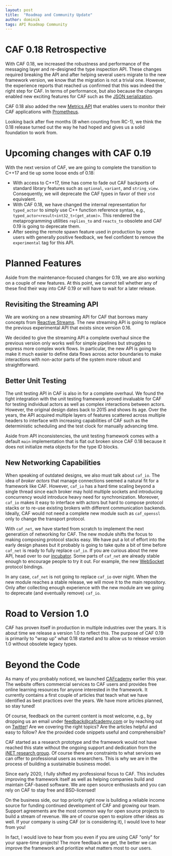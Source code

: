 ```yaml
---
layout: post
title:  "Roadmap and Community Update"
author: dominik
tags: API Roadmap Community
---
```


# CAF 0.18 Retrospective

With CAF 0.18, we increased the robustness and performance of the messaging
layer and re-designed the type inspection API. These changes required breaking
the API and after helping several users migrate to the new framework version, we
know that the migration is not a trivial one. However, the experience reports
that reached us confirmed that this was indeed the right step for CAF. In terms
of performance, but also because the changes enabled new exciting features for
CAF such as the
[JSON serialization](https://www.cafcademy.com/gems/json-serialization).

CAF 0.18 also added the new
[Metrics API](https://actor-framework.readthedocs.io/en/stable/Metrics.html)
that enables users to monitor their CAF applications with
[Prometheus](https://prometheus.io).

Looking back after five months (8 when counting from RC-1), we think the 0.18
release turned out the way he had hoped and gives us a solid foundation to work
from.

# Upcoming changes with CAF 0.19

With the next version of CAF, we are going to complete the transition to C++17
and tie up some loose ends of 0.18:

- With access to C++17, time has come to fade out CAF backports of standard
  library features such as `optional`, `variant`, and `string_view`.
  Consequently, we will deprecate the CAF types in favor of their `std`
  equivalent.
- With CAF 0.18, we have changed the internal representation for `typed_actor`
  to simply use C++ function reference syntax, e.g.,
  `typed_actor<result<int32_t>(get_atom)>`. This rendered the metaprogramming
  utilities `replies_to` and `reacts_to` obsolete and CAF 0.19 is going to
  deprecate them.
- After seeing the remote spawn feature used in production by some users with
  generally positive feedback, we feel confident to remove the `experimental`
  tag for this API.

# Planned Features

Aside from the maintenance-focused changes for 0.19, we are also working on a
couple of new features. At this point, we cannot tell whether any of these find
their way into CAF 0.19 or will have to wait for a later release.

## Revisiting the Streaming API

We are working on a new streaming API for CAF that borrows many concepts from
[Reactive Streams](https://www.reactive-streams.org). The new streaming API is
going to replace the previous experimental API that exists since version 0.16.

We decided to give the streaming API a complete overhaul since the previous
version only works well for simple pipelines but struggles to express more
complex work flows. In particular, the new API is going to make it much easier
to define data flows across actor boundaries to make interactions with non-actor
parts of the system more robust and straightforward.

## Better Unit Testing

The unit testing API in CAF is also in for a complete overhaul. We found the
tight integration with the unit testing framework proved invaluable for CAF for
testing individual actors as well as complex interactions between actors.
However, the original design dates back to 2015 and shows its age. Over the
years, the API acquired multiple layers of features scattered across multiple
headers to interface with increasing capabilities of CAF such as the
deterministic scheduling and the test clock for manually advancing time.

Aside from API inconsistencies, the unit testing framework comes with a default
`main` implementation that is flat out broken since CAF 0.18 because it does not
initialize meta objects for the type ID blocks.

## New Networking Capabilities

When speaking of outdated designs, we also must talk about `caf_io`. The idea of
*broker actors* that manage connections seemed a natural fit for a framework
like CAF. However, `caf_io` has a hard time scaling beyond a single thread since
each broker may hold multiple sockets and introducing concurrency would
introduce heavy need for synchronization. Moreover, `caf_io` makes it easy to
interface with actors but hard to compose protocol stacks or to re-use existing
brokers with different communication backends. Ideally, CAF would not need a
complete new module such as `caf_openssl` only to change the transport protocol.

With `caf_net`, we have started from scratch to implement the next generation of
networking for CAF. The new module shifts the focus to making composing protocol
stacks easy. We have put a lot of effort into the early design phases but it
probably is going to take quite  a bit of time before `caf_net` is ready to
fully replace `caf_io`. If you are curious about the new API, head over to our
[incubator](https://github.com/actor-framework/incubator). Some parts of
`caf_net` are already stable enough to encourage people to try it out. For
example, the new
[WebSocket](https://github.com/actor-framework/incubator/tree/master/examples/net)
protocol bindings.

In any case, `caf_net` is not going to replace `caf_io` over night. When the new
module reaches a stable release, we will move it to the main repository. Only
after collecting enough experience with the new module are we going to deprecate
(and eventually remove) `caf_io`.

# Road to Version 1.0

CAF has proven itself in production in multiple industries over the years. It is
about time we release a version 1.0 to reflect this. The purpose of CAF 0.19 is
primarily to "wrap up" what 0.18 started and to allow us to release version 1.0
without obsolete legacy types.

# Beyond the Code

As many of you probably noticed, we launched
[CAFcademy](https://www.cafcademy.com) earlier this year. The website offers
commercial services to CAF users and provides free online learning resources for
anyone interested in the framework. It currently contains a first couple of
articles that teach what we have identified as best practices over the years. We
have more articles planned, so stay tuned!

Of course, feedback on the current content is most welcome, e.g., by dropping us
an email under [feedback@cafcademy.com](mailto:feedback@cafcademy.com) or by
reaching out on [Twitter](https://twitter.com/actor_framework)! Are we covering
the right topics? Are the articles helpful and easy to follow? Are the provided
code snippets useful and comprehensible?

CAF started as a research prototype and the framework would not have reached
this state without the ongoing support and dedication from the
[iNET research group](https://www.inet.haw-hamburg.de). Of course there are
constraints to what services we can offer to professional users as researchers.
This is why we are in the process of building a sustainable business model.

Since early 2020, I fully shifted my professional focus to CAF. This includes
improving the framework itself as well as helping companies build and maintain
CAF-based software. We are open source enthusiasts and you can rely on CAF to
stay free and BSD-licensed!

On the business side, our top priority right now is building a reliable income
source for funding continued development of CAF and growing our team. Support
agreements are the most common way for open source projects to build a stream of
revenue. We are of course open to explore other ideas as well. If your company
is using CAF (or is considering it), I would love to hear from you!

In fact, I would love to hear from you even if you are using CAF "only" for your
spare-time projects! The more feedback we get, the better we can improve the
framework and prioritize what matters most to our users.
